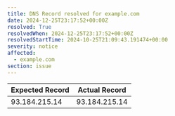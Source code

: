 ```yaml
---
title: DNS Record resolved for example.com
date: 2024-12-25T23:17:52+00:00Z
resolved: True
resolvedWhen: 2024-12-25T23:17:52+00:00Z
resolvedStartTime: 2024-10-25T21:09:43.191474+00:00
severity: notice
affected:
  - example.com
section: issue
---
```


| Expected Record  | Actual Record  |
|------------------|----------------|
| 93.184.215.14 | 93.184.215.14 |

